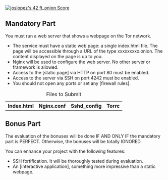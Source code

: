 <a href="https://github.com/JaeSeoKim/badge42"><img src="https://badge42.vercel.app/api/v2/cl4qxms4g001609l49j835g66/project/3073305" alt="joslopez's 42 ft_onion Score" /></a>
<h2>Mandatory Part</h2> <p>You must run a web server that shows a webpage on the Tor network.</p> <ul> <li>The service must have a static web page: a single index.html file. The page will be accessible through a URL of the type xxxxxxxxx.onion. The content displayed on the page is up to you.</li> <li>Nginx will be used to configure the web server. No other server or framework is allowed.</li> <li>Access to the [static page] via HTTP on port 80 must be enabled.</li> <li>Access to the server via SSH on port 4242 must be enabled.</li> <li>You should not open any ports or set any [firewall rules].</li> </ul> <table> <p><caption>Files to Submit</caption></p> <tr> <th>Index.html</th> <th>Nginx.conf</th><th>Sshd_config</th><th>Torrc</th> </tr> </table>  <h2>Bonus Part</h2> <p>The evaluation of the bonuses will be done IF AND ONLY IF the mandatory part is PERFECT. Otherwise, the bonuses will be totally IGNORED.</p> <p>You can enhance your project with the following features:</p> <ul> <li>SSH fortification. It will be thoroughly tested during evaluation.</li> <li>An [interactive application], something more impressive than a static webpage.</li> </ul>
